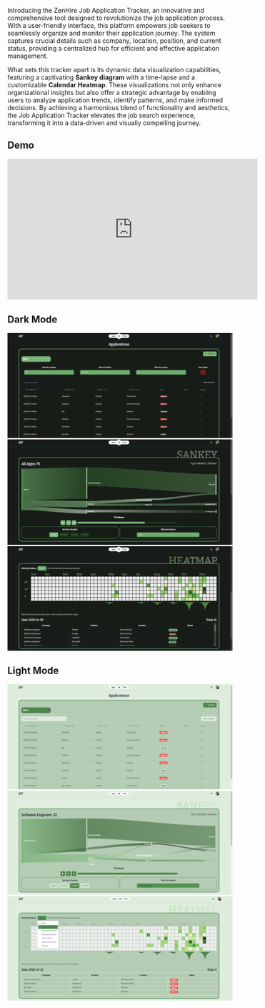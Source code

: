 Introducing the ZenHire Job Application Tracker, an innovative and comprehensive tool designed to revolutionize the job application process. With a user-friendly interface, this platform empowers job seekers to seamlessly organize and monitor their application journey. The system captures crucial details such as company, location, position, and current status, providing a centralized hub for efficient and effective application management. 

What sets this tracker apart is its dynamic data visualization capabilities, featuring a captivating **Sankey diagram** with a time-lapse and a customizable **Calendar Heatmap**. These visualizations not only enhance organizational insights but also offer a strategic advantage by enabling users to analyze application trends, identify patterns, and make informed decisions. By achieving a harmonious blend of functionality and aesthetics, the Job Application Tracker elevates the job search experience, transforming it into a data-driven and visually compelling journey.

## Demo 
<iframe width="560" height="315" src="https://www.youtube.com/watch?v=8trVpZjhcEsab_channel=YaBoyRoshi" frameborder="0" allowfullscreen></iframe>

## Dark Mode
![Apps Dark Mode](/public/img/apps-dark.png)
![Sankey Dark Mode](/public/img/sankey-dark.png)
![Heatmap Dark Mode](/public/img/heatmap-dark.png)

## Light Mode
![Apps Light Mode](/public/img/apps-light.png)
![Sankey Light Mode](/public/img/sankey-light.png)
![Heatmap Light Mode](/public/img/heatmap-light.png)
